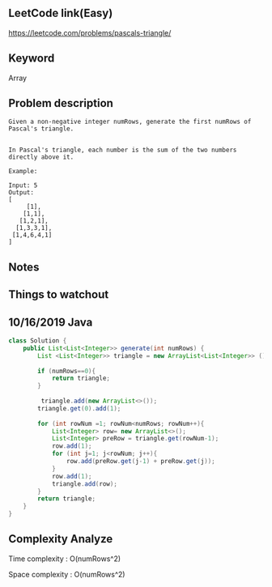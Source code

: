 ## LeetCode link(Easy)
https://leetcode.com/problems/pascals-triangle/

## Keyword
Array

## Problem description
```
Given a non-negative integer numRows, generate the first numRows of Pascal's triangle.


In Pascal's triangle, each number is the sum of the two numbers directly above it.

Example:

Input: 5
Output:
[
     [1],
    [1,1],
   [1,2,1],
  [1,3,3,1],
 [1,4,6,4,1]
]
```



## Notes


## Things to watchout

## 10/16/2019 Java

```java
class Solution {
    public List<List<Integer>> generate(int numRows) {
        List <List<Integer>> triangle = new ArrayList<List<Integer>> ();
        
        if (numRows==0){
            return triangle;
        }
        
         triangle.add(new ArrayList<>());
        triangle.get(0).add(1);
        
        for (int rowNum =1; rowNum<numRows; rowNum++){
            List<Integer> row= new ArrayList<>();
            List<Integer> preRow = triangle.get(rowNum-1);
            row.add(1);
            for (int j=1; j<rowNum; j++){
                row.add(preRow.get(j-1) + preRow.get(j));
            }
            row.add(1);
            triangle.add(row);
        }
        return triangle;
    }
}

```
## Complexity Analyze
Time complexity : O(numRows^2)

 Space complexity : O(numRows^2)

